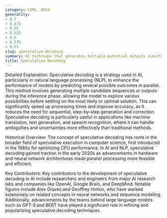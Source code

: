 ```yaml
---
category: CORE, ARCH
generality:
- 0.7
- 0.675
- 0.65
- 0.625
- 0.6
- 0.575
- 0.55
slug: speculative-decoding
summary: AI technique that generates multiple potential outputs simultaneously to improve efficiency and accuracy in tasks like language modeling and neural network inference.
title: Speculative Decoding
---
```


Detailed Explanation: Speculative decoding is a strategy used in AI, particularly in natural language processing (NLP), to enhance the performance of models by predicting several possible outcomes in parallel. This method involves generating multiple candidate sequences or outputs during the inference phase, allowing the model to explore various possibilities before settling on the most likely or optimal solution. This can significantly speed up processing times and improve accuracy, as it reduces the need for sequential, step-by-step generation and correction. Speculative decoding is particularly useful in applications like machine translation, text generation, and speech recognition, where it can handle ambiguities and uncertainties more effectively than traditional methods.

Historical Overview: The concept of speculative decoding has roots in the broader field of speculative execution in computer science, first introduced in the 1980s for optimizing CPU performance. In AI and NLP, speculative decoding gained traction in the early 2020s as advancements in hardware and neural network architectures made parallel processing more feasible and efficient.

Key Contributors: Key contributors to the development of speculative decoding in AI include researchers and engineers from major AI research labs and companies like OpenAI, Google Brain, and DeepMind. Notable figures include Alex Graves and Geoffrey Hinton, who have worked extensively on related concepts in neural networks and sequence modeling. Additionally, advancements by the teams behind large language models such as GPT-3 and BERT have played a significant role in refining and popularizing speculative decoding techniques.